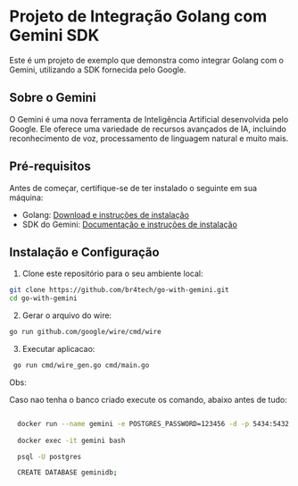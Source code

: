 # Projeto de Integração Golang com Gemini SDK

Este é um projeto de exemplo que demonstra como integrar Golang com o Gemini, utilizando a SDK fornecida pelo Google.

## Sobre o Gemini

O Gemini é uma nova ferramenta de Inteligência Artificial desenvolvida pelo Google. Ele oferece uma variedade de recursos avançados de IA, incluindo reconhecimento de voz, processamento de linguagem natural e muito mais.

## Pré-requisitos

Antes de começar, certifique-se de ter instalado o seguinte em sua máquina:

- Golang: [Download e instruções de instalação](https://golang.org/dl/)
- SDK do Gemini: [Documentação e instruções de instalação](https://gemini.google.com/sdk)

## Instalação e Configuração

1. Clone este repositório para o seu ambiente local:

```bash
git clone https://github.com/br4tech/go-with-gemini.git
cd go-with-gemini

```


2. Gerar o arquivo do wire:

```bash
go run github.com/google/wire/cmd/wire

```

3. Executar aplicacao:
 
```bash
 go run cmd/wire_gen.go cmd/main.go

```

Obs: 

Caso nao tenha o banco criado execute os comando, abaixo antes de tudo:

```bash

  docker run --name gemini -e POSTGRES_PASSWORD=123456 -d -p 5434:5432 postgres
  
  docker exec -it gemini bash

  psql -U postgres

  CREATE DATABASE geminidb;